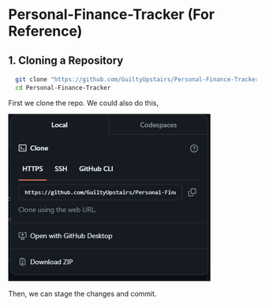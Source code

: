 # Personal-Finance-Tracker (For Reference)

<!-- Steps to contribute to Repo (For my Reference) -->

  ## 1. Cloning a Repository

  ```sh
    git clone "https://github.com/GuiltyUpstairs/Personal-Finance-Tracker.git"
    cd Personal-Finance-Tracker
  ```

  First we clone the repo.
  We could also do this,

  ![alt text](image.png)

  Then, we can stage the changes and commit.

